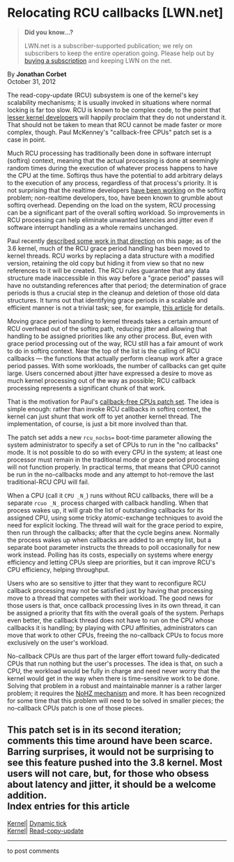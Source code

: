 # Relocating RCU callbacks [LWN.net]

> **Did you know...?**
> 
> LWN.net is a subscriber-supported publication; we rely on subscribers to keep the entire operation going. Please help out by [buying a subscription](/Promo/nst-nag4/subscribe) and keeping LWN on the net. 

By **Jonathan Corbet**  
October 31, 2012 

The read-copy-update (RCU) subsystem is one of the kernel's key scalability mechanisms; it is usually invoked in situations where normal locking is far too slow. RCU is known to be complex code, to the point that [lesser kernel developers](/Articles/456240/) will happily proclaim that they do not understand it. That should not be taken to mean that RCU cannot be made faster or more complex, though. Paul McKenney's "callback-free CPUs" patch set is a case in point. 

Much RCU processing has traditionally been done in software interrupt (softirq) context, meaning that the actual processing is done at seemingly random times during the execution of whatever process happens to have the CPU at the time. Softirqs thus have the potential to add arbitrary delays to the execution of any process, regardless of that process's priority. It is not surprising that the realtime developers [have been working](/Articles/520076/) on the softirq problem; non-realtime developers, too, have been known to grumble about softirq overhead. Depending on the load on the system, RCU processing can be a significant part of the overall softirq workload. So improvements in RCU processing can help eliminate unwanted latencies and jitter even if software interrupt handling as a whole remains unchanged. 

Paul recently [described some work in that direction](/Articles/518953/) on this page; as of the 3.6 kernel, much of the RCU grace period handling has been moved to kernel threads. RCU works by replacing a data structure with a modified version, retaining the old copy but hiding it from view so that no new references to it will be created. The RCU rules guarantee that any data structure made inaccessible in this way before a "grace period" passes will have no outstanding references after that period; the determination of grace periods is thus a crucial step in the cleanup and deletion of those old data structures. It turns out that identifying grace periods in a scalable and efficient manner is not a trivial task; see, for example, [this article](/Articles/305782/) for details. 

Moving grace period handling to kernel threads takes a certain amount of RCU overhead out of the softirq path, reducing jitter and allowing that handling to be assigned priorities like any other process. But, even with grace period processing out of the way, RCU still has a fair amount of work to do in softirq context. Near the top of the list is the calling of RCU callbacks — the functions that actually perform cleanup work after a grace period passes. With some workloads, the number of callbacks can get quite large. Users concerned about jitter have expressed a desire to move as much kernel processing out of the way as possible; RCU callback processing represents a significant chunk of that work. 

That is the motivation for Paul's [callback-free CPUs patch set](/Articles/522145/). The idea is simple enough: rather than invoke RCU callbacks in softirq context, the kernel can just shunt that work off to yet another kernel thread. The implementation, of course, is just a bit more involved than that. 

The patch set adds a new `rcu_nocbs=` boot-time parameter allowing the system administrator to specify a set of CPUs to run in the "no callbacks" mode. It is not possible to do so with every CPU in the system; at least one processor must remain in the traditional mode or grace period processing will not function properly. In practical terms, that means that CPU0 cannot be run in the no-callbacks mode and any attempt to hot-remove the last traditional-RCU CPU will fail. 

When a CPU (call it `CPU _N_`) runs without RCU callbacks, there will be a separate `rcuo _N_` process charged with callback handling. When that process wakes up, it will grab the list of outstanding callbacks for its assigned CPU, using some tricky atomic-exchange techniques to avoid the need for explicit locking. The thread will wait for the grace period to expire, then run through the callbacks; after that the cycle begins anew. Normally the process wakes up when callbacks are added to an empty list, but a separate boot parameter instructs the threads to poll occasionally for new work instead. Polling has its costs, especially on systems where energy efficiency and letting CPUs sleep are priorities, but it can improve RCU's CPU efficiency, helping throughput. 

Users who are so sensitive to jitter that they want to reconfigure RCU callback processing may not be satisfied just by having that processing move to a thread that competes with their workload. The good news for those users is that, once callback processing lives in its own thread, it can be assigned a priority that fits with the overall goals of the system. Perhaps even better, the callback thread does not have to run on the CPU whose callbacks it is handling; by playing with CPU affinities, administrators can move that work to other CPUs, freeing the no-callback CPUs to focus more exclusively on the user's workload. 

No-callback CPUs are thus part of the larger effort toward fully-dedicated CPUs that run nothing but the user's processes. The idea is that, on such a CPU, the workload would be fully in charge and need never worry that the kernel would get in the way when there is time-sensitive work to be done. Solving that problem in a robust and maintainable manner is a rather larger problem; it requires the [NoHZ mechanism](/Articles/420544/) and more. It has been recognized for some time that this problem will need to be solved in smaller pieces; the no-callback CPUs patch is one of those pieces. 

This patch set is in its second iteration; comments this time around have been scarce. Barring surprises, it would not be surprising to see this feature pushed into the 3.8 kernel. Most users will not care, but, for those who obsess about latency and jitter, it should be a welcome addition.  
Index entries for this article  
---  
[Kernel](/Kernel/Index)| [Dynamic tick](/Kernel/Index#Dynamic_tick)  
[Kernel](/Kernel/Index)| [Read-copy-update](/Kernel/Index#Read-copy-update)  
  


* * *

to post comments 
